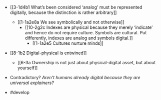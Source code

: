 - [[3-1d4b1 What’s been considered ‘analog’ must be represented digitally, because the distinction is rather arbitrary]]
	- [[1-1a2e8a We see symbolically and not otherwise]]
		- [[10-2g2c Indexes are physical because they merely ‘indicate’ and hence do not require culture. Symbols are cultural. Put differently, indexes are analog and symbols digital.]]
			- [[1-1a2e5 Cultures nurture minds]]

- [[8-1b2 Digital-physical is entwined]]
	- [[6-3a Ownership is not just about physical-digital asset, but about yourself]]

- Contradictory?
*Aren't humans already digital because they are universal explainers?*
- #develop
